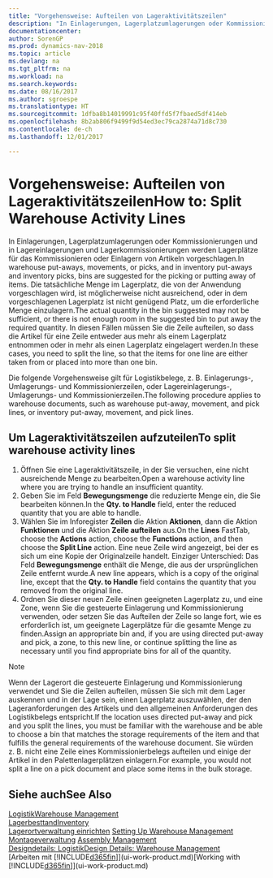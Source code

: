 ```yaml
---
title: "Vorgehensweise: Aufteilen von Lageraktivitätszeilen"
description: "In Einlagerungen, Lagerplatzumlagerungen oder Kommissionierungen und in Lagereinlagerungen und Lagerkommissionierungen werden Lagerplätze für das Kommissionieren oder Einlagern von Artikeln vorgeschlagen. Die tatsächliche Menge im Lagerplatz, die von der Anwendung vorgeschlagen wird, ist möglicherweise nicht ausreichend, oder in dem vorgeschlagenen Lagerplatz ist nicht genügend Platz, um die erforderliche Menge einzulagern. In diesen Fällen müssen Sie die Zeile aufteilen, so dass die Artikel für eine Zeile entweder aus mehr als einem Lagerplatz entnommen oder in mehr als einen Lagerplatz eingelagert werden."
documentationcenter: 
author: SorenGP
ms.prod: dynamics-nav-2018
ms.topic: article
ms.devlang: na
ms.tgt_pltfrm: na
ms.workload: na
ms.search.keywords: 
ms.date: 08/16/2017
ms.author: sgroespe
ms.translationtype: HT
ms.sourcegitcommit: 1dfba8b14019991c95f40ffd5f7fbaed5df414eb
ms.openlocfilehash: 8b2ab806f9499f9d54ed3ec79ca2874a71d8c730
ms.contentlocale: de-ch
ms.lasthandoff: 12/01/2017

---
```

# <a name="how-to-split-warehouse-activity-lines"></a><span data-ttu-id="ad10c-105">Vorgehensweise: Aufteilen von Lageraktivitätszeilen</span><span class="sxs-lookup"><span data-stu-id="ad10c-105">How to: Split Warehouse Activity Lines</span></span>
<span data-ttu-id="ad10c-106">In Einlagerungen, Lagerplatzumlagerungen oder Kommissionierungen und in Lagereinlagerungen und Lagerkommissionierungen werden Lagerplätze für das Kommissionieren oder Einlagern von Artikeln vorgeschlagen.</span><span class="sxs-lookup"><span data-stu-id="ad10c-106">In warehouse put-aways, movements, or picks, and in inventory put-aways and inventory picks, bins are suggested for the picking or putting away of items.</span></span> <span data-ttu-id="ad10c-107">Die tatsächliche Menge im Lagerplatz, die von der Anwendung vorgeschlagen wird, ist möglicherweise nicht ausreichend, oder in dem vorgeschlagenen Lagerplatz ist nicht genügend Platz, um die erforderliche Menge einzulagern.</span><span class="sxs-lookup"><span data-stu-id="ad10c-107">The actual quantity in the bin suggested may not be sufficient, or there is not enough room in the suggested bin to put away the required quantity.</span></span> <span data-ttu-id="ad10c-108">In diesen Fällen müssen Sie die Zeile aufteilen, so dass die Artikel für eine Zeile entweder aus mehr als einem Lagerplatz entnommen oder in mehr als einen Lagerplatz eingelagert werden.</span><span class="sxs-lookup"><span data-stu-id="ad10c-108">In these cases, you need to split the line, so that the items for one line are either taken from or placed into more than one bin.</span></span>  

<span data-ttu-id="ad10c-109">Die folgende Vorgehensweise gilt für Logistikbelege, z. B. Einlagerungs-, Umlagerungs- und Kommissionierzeilen, oder Lagereinlagerungs-, Umlagerungs- und Kommissionierzeilen.</span><span class="sxs-lookup"><span data-stu-id="ad10c-109">The following procedure applies to warehouse documents, such as warehouse put-away, movement, and pick lines, or inventory put-away, movement, and pick lines.</span></span>  

## <a name="to-split-warehouse-activity-lines"></a><span data-ttu-id="ad10c-110">Um Lageraktivitätszeilen aufzuteilen</span><span class="sxs-lookup"><span data-stu-id="ad10c-110">To split warehouse activity lines</span></span>  
1.  <span data-ttu-id="ad10c-111">Öffnen Sie eine Lageraktivitätszeile, in der Sie versuchen, eine nicht ausreichende Menge zu bearbeiten.</span><span class="sxs-lookup"><span data-stu-id="ad10c-111">Open a warehouse activity line where you are trying to handle an insufficient quantity.</span></span>  
2.  <span data-ttu-id="ad10c-112">Geben Sie im Feld **Bewegungsmenge** die reduzierte Menge ein, die Sie bearbeiten können.</span><span class="sxs-lookup"><span data-stu-id="ad10c-112">In the **Qty. to Handle** field, enter the reduced quantity that you are able to handle.</span></span>  
3.  <span data-ttu-id="ad10c-113">Wählen Sie im Inforegister **Zeilen** die Aktion **Aktionen**, dann die Aktion **Funktionen** und die Aktion **Zeile aufteilen** aus.</span><span class="sxs-lookup"><span data-stu-id="ad10c-113">On the **Lines** FastTab, choose the **Actions** action, choose the **Functions** action, and then choose the **Split Line** action.</span></span> <span data-ttu-id="ad10c-114">Eine neue Zeile wird angezeigt, bei der es sich um eine Kopie der Originalzeile handelt. Einziger Unterschied: Das Feld **Bewegungsmenge** enthält die Menge, die aus der ursprünglichen Zeile entfernt wurde.</span><span class="sxs-lookup"><span data-stu-id="ad10c-114">A new line appears, which is a copy of the original line, except that the **Qty. to Handle** field contains the quantity that you removed from the original line.</span></span>  
4.  <span data-ttu-id="ad10c-115">Ordnen Sie dieser neuen Zeile einen geeigneten Lagerplatz zu, und eine Zone, wenn Sie die gesteuerte Einlagerung und Kommissionierung verwenden, oder setzen Sie das Aufteilen der Zeile so lange fort, wie es erforderlich ist, um geeignete Lagerplätze für die gesamte Menge zu finden.</span><span class="sxs-lookup"><span data-stu-id="ad10c-115">Assign an appropriate bin and, if you are using directed put-away and pick, a zone, to this new line, or continue splitting the line as necessary until you find appropriate bins for all of the quantity.</span></span>  

> [!NOTE]  
>  <span data-ttu-id="ad10c-116">Wenn der Lagerort die gesteuerte Einlagerung und Kommissionierung verwendet und Sie die Zeilen aufteilen, müssen Sie sich mit dem Lager auskennen und in der Lage sein, einen Lagerplatz auszuwählen, der den Lageranforderungen des Artikels und den allgemeinen Anforderungen des Logistikbelegs entspricht.</span><span class="sxs-lookup"><span data-stu-id="ad10c-116">If the location uses directed put-away and pick and you split the lines, you must be familiar with the warehouse and be able to choose a bin that matches the storage requirements of the item and that fulfills the general requirements of the warehouse document.</span></span> <span data-ttu-id="ad10c-117">Sie würden z. B. nicht eine Zeile eines Kommissionierbelegs aufteilen und einige der Artikel in den Palettenlagerplätzen einlagern.</span><span class="sxs-lookup"><span data-stu-id="ad10c-117">For example, you would not split a line on a pick document and place some items in the bulk storage.</span></span>  

## <a name="see-also"></a><span data-ttu-id="ad10c-118">Siehe auch</span><span class="sxs-lookup"><span data-stu-id="ad10c-118">See Also</span></span>  
[<span data-ttu-id="ad10c-119">Logistik</span><span class="sxs-lookup"><span data-stu-id="ad10c-119">Warehouse Management</span></span>](warehouse-manage-warehouse.md)  
[<span data-ttu-id="ad10c-120">Lagerbesttand</span><span class="sxs-lookup"><span data-stu-id="ad10c-120">Inventory</span></span>](inventory-manage-inventory.md)  
<span data-ttu-id="ad10c-121">[Lagerortverwaltung einrichten](warehouse-setup-warehouse.md)   </span><span class="sxs-lookup"><span data-stu-id="ad10c-121">[Setting Up Warehouse Management](warehouse-setup-warehouse.md)   </span></span>  
<span data-ttu-id="ad10c-122">[Montageverwaltung](assembly-assemble-items.md)  </span><span class="sxs-lookup"><span data-stu-id="ad10c-122">[Assembly Management](assembly-assemble-items.md)  </span></span>  
[<span data-ttu-id="ad10c-123">Designdetails: Logistik</span><span class="sxs-lookup"><span data-stu-id="ad10c-123">Design Details: Warehouse Management</span></span>](design-details-warehouse-management.md)  
<span data-ttu-id="ad10c-124">[Arbeiten mit [!INCLUDE[d365fin](includes/d365fin_md.md)]](ui-work-product.md)</span><span class="sxs-lookup"><span data-stu-id="ad10c-124">[Working with [!INCLUDE[d365fin](includes/d365fin_md.md)]](ui-work-product.md)</span></span>

